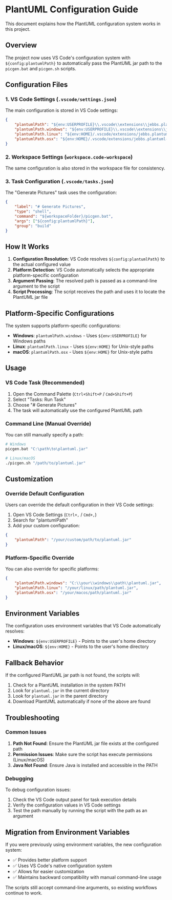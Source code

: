 # PlantUML Configuration Guide

This document explains how the PlantUML configuration system works in this project.

## Overview

The project now uses VS Code's configuration system with `${config:plantumlPath}` to automatically pass the PlantUML jar path to the `picgen.bat` and `picgen.sh` scripts.

## Configuration Files

### 1. VS Code Settings (`.vscode/settings.json`)

The main configuration is stored in VS Code settings:

```json
{
    "plantumlPath": "${env:USERPROFILE}\\.vscode\\extensions\\jebbs.plantuml-2.18.1\\plantuml.jar",
    "plantumlPath.windows": "${env:USERPROFILE}\\.vscode\\extensions\\jebbs.plantuml-2.18.1\\plantuml.jar",
    "plantumlPath.linux": "${env:HOME}/.vscode/extensions/jebbs.plantuml-2.18.1/plantuml.jar",
    "plantumlPath.osx": "${env:HOME}/.vscode/extensions/jebbs.plantuml-2.18.1/plantuml.jar"
}
```

### 2. Workspace Settings (`workspace.code-workspace`)

The same configuration is also stored in the workspace file for consistency.

### 3. Task Configuration (`.vscode/tasks.json`)

The "Generate Pictures" task uses the configuration:

```json
{
    "label": "# Generate Pictures",
    "type": "shell",
    "command": "${workspaceFolder}/picgen.bat",
    "args": ["${config:plantumlPath}"],
    "group": "build"
}
```

## How It Works

1. **Configuration Resolution**: VS Code resolves `${config:plantumlPath}` to the actual configured value
2. **Platform Detection**: VS Code automatically selects the appropriate platform-specific configuration
3. **Argument Passing**: The resolved path is passed as a command-line argument to the script
4. **Script Processing**: The script receives the path and uses it to locate the PlantUML jar file

## Platform-Specific Configurations

The system supports platform-specific configurations:

- **Windows**: `plantumlPath.windows` - Uses `${env:USERPROFILE}` for Windows paths
- **Linux**: `plantumlPath.linux` - Uses `${env:HOME}` for Unix-style paths
- **macOS**: `plantumlPath.osx` - Uses `${env:HOME}` for Unix-style paths

## Usage

### VS Code Task (Recommended)

1. Open the Command Palette (`Ctrl+Shift+P` / `Cmd+Shift+P`)
2. Select "Tasks: Run Task"
3. Choose "# Generate Pictures"
4. The task will automatically use the configured PlantUML path

### Command Line (Manual Override)

You can still manually specify a path:

```bash
# Windows
picgen.bat "C:\path\to\plantuml.jar"

# Linux/macOS
./picgen.sh "/path/to/plantuml.jar"
```

## Customization

### Override Default Configuration

Users can override the default configuration in their VS Code settings:

1. Open VS Code Settings (`Ctrl+,` / `Cmd+,`)
2. Search for "plantumlPath"
3. Add your custom configuration:

```json
{
    "plantumlPath": "/your/custom/path/to/plantuml.jar"
}
```

### Platform-Specific Override

You can also override for specific platforms:

```json
{
    "plantumlPath.windows": "C:\\your\\windows\\path\\plantuml.jar",
    "plantumlPath.linux": "/your/linux/path/plantuml.jar",
    "plantumlPath.osx": "/your/macos/path/plantuml.jar"
}
```

## Environment Variables

The configuration uses environment variables that VS Code automatically resolves:

- **Windows**: `${env:USERPROFILE}` - Points to the user's home directory
- **Linux/macOS**: `${env:HOME}` - Points to the user's home directory

## Fallback Behavior

If the configured PlantUML jar path is not found, the scripts will:

1. Check for a PlantUML installation in the system PATH
2. Look for `plantuml.jar` in the current directory
3. Look for `plantuml.jar` in the parent directory
4. Download PlantUML automatically if none of the above are found

## Troubleshooting

### Common Issues

1. **Path Not Found**: Ensure the PlantUML jar file exists at the configured path
2. **Permission Issues**: Make sure the script has execute permissions (Linux/macOS)
3. **Java Not Found**: Ensure Java is installed and accessible in the PATH

### Debugging

To debug configuration issues:

1. Check the VS Code output panel for task execution details
2. Verify the configuration values in VS Code settings
3. Test the path manually by running the script with the path as an argument

## Migration from Environment Variables

If you were previously using environment variables, the new configuration system:

- ✅ Provides better platform support
- ✅ Uses VS Code's native configuration system
- ✅ Allows for easier customization
- ✅ Maintains backward compatibility with manual command-line usage

The scripts still accept command-line arguments, so existing workflows continue to work.